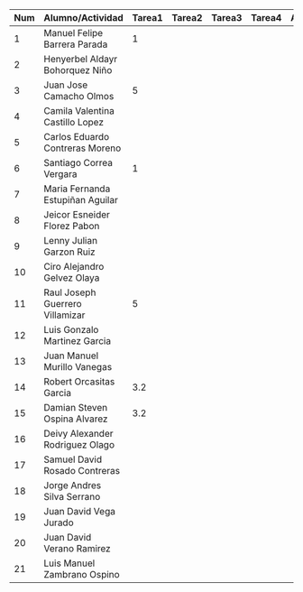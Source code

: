 | Num | Alumno/Actividad               | Tarea1 | Tarea2 | Tarea3 | Tarea4 | Asignación1 | Asignación2 | Asignación3 | Examen1 | Examen2 |
|-----|--------------------------------|--------|--------|--------|--------|-------------|-------------|-------------|---------|---------|
| 1   | Manuel Felipe Barrera Parada   |    1    |        |        |        |             |             |             |         |         |
| 2   | Henyerbel Aldayr Bohorquez Niño|        |        |        |        |             |             |             |         |         |
| 3   | Juan Jose Camacho Olmos        |   5     |        |        |        |             |             |             |         |         |
| 4   | Camila Valentina Castillo Lopez|        |        |        |        |             |             |             |         |         |
| 5   | Carlos Eduardo Contreras Moreno|        |        |        |        |             |             |             |         |         |
| 6   | Santiago Correa Vergara        |     1   |        |        |        |             |             |             |         |         |
| 7   | Maria Fernanda Estupiñan Aguilar|        |        |        |        |             |             |             |         |         |
| 8   | Jeicor Esneider Florez Pabon   |        |        |        |        |             |             |             |         |         |
| 9   | Lenny Julian Garzon Ruiz       |        |        |        |        |             |             |             |         |         |
| 10  | Ciro Alejandro Gelvez Olaya    |        |        |        |        |             |             |             |         |         |
| 11  | Raul Joseph Guerrero Villamizar|    5    |        |        |        |             |             |             |         |         |
| 12  | Luis Gonzalo Martinez Garcia   |        |        |        |        |             |             |             |         |         |
| 13  | Juan Manuel Murillo Vanegas    |        |        |        |        |             |             |             |         |         |
| 14  | Robert Orcasitas Garcia        |   3.2     |        |        |        |             |             |             |         |         |
| 15  | Damian Steven Ospina Alvarez   |    3.2    |        |        |        |             |             |             |         |         |
| 16  | Deivy Alexander Rodriguez Olago|        |        |        |        |             |             |             |         |         |
| 17  | Samuel David Rosado Contreras  |        |        |        |        |             |             |             |         |         |
| 18  | Jorge Andres Silva Serrano     |        |        |        |        |             |             |             |         |         |
| 19  | Juan David Vega Jurado         |        |        |        |        |             |             |             |         |         |
| 20  | Juan David Verano Ramirez      |        |        |        |        |             |             |             |         |         |
| 21  | Luis Manuel Zambrano Ospino    |        |        |        |        |             |             |             |         |         |
